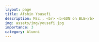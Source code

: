 ```yaml
---
layout: page
title: Afshin Yousefi
description: Msc., <br> <b>SDN on BLE</b>
img: assets/img/yousefi.jpg
importance: 3
category: Alumni
---
```


